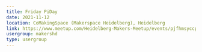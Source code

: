 ```yaml
---
title: Friday PiDay
date: 2021-11-12
location: CoMakingSpace (Makerspace Heidelberg), Heidelberg
link: https://www.meetup.com/Heidelberg-Makers-Meetup/events/pjfhmsyccpbqb/
usergroup: makershd
type: usergroup
---
```

